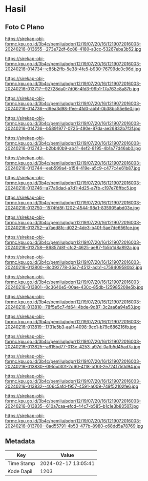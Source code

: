 # Hasil

## Foto C Plano

https://sirekap-obj-formc.kpu.go.id/3b4c/pemilu/pdpr/12/19/07/20/16/1219072016003-20240216-013655--273e72df-6c88-4180-a3cc-53267eba3b52.jpg

https://sirekap-obj-formc.kpu.go.id/3b4c/pemilu/pdpr/12/19/07/20/16/1219072016003-20240216-014734--c85b2ffb-5e38-4fe5-b930-76799dc0c96d.jpg

https://sirekap-obj-formc.kpu.go.id/3b4c/pemilu/pdpr/12/19/07/20/16/1219072016003-20240216-013717--92728da0-7d06-4fd3-99b1-17a763c8a87b.jpg

https://sirekap-obj-formc.kpu.go.id/3b4c/pemilu/pdpr/12/19/07/20/16/1219072016003-20240216-014736--d9ea3d98-ffee-4fd0-abbf-0b38bc55e6e0.jpg

https://sirekap-obj-formc.kpu.go.id/3b4c/pemilu/pdpr/12/19/07/20/16/1219072016003-20240216-014736--b5891977-0725-490e-87da-ae26832b7f3f.jpg

https://sirekap-obj-formc.kpu.go.id/3b4c/pemilu/pdpr/12/19/07/20/16/1219072016003-20240216-013743--b2bb40b9-ab41-4ef2-8195-4b1a77d46ab0.jpg

https://sirekap-obj-formc.kpu.go.id/3b4c/pemilu/pdpr/12/19/07/20/16/1219072016003-20240216-013744--eeb599a4-b154-419e-a5c9-c477c4e61b87.jpg

https://sirekap-obj-formc.kpu.go.id/3b4c/pemilu/pdpr/12/19/07/20/16/1219072016003-20240216-013746--a77a6dad-a7d1-4d25-a7fb-c197e76ffbc5.jpg

https://sirekap-obj-formc.kpu.go.id/3b4c/pemilu/pdpr/12/19/07/20/16/1219072016003-20240216-013750--1574fd8f-1202-4544-98a1-835905abd03e.jpg

https://sirekap-obj-formc.kpu.go.id/3b4c/pemilu/pdpr/12/19/07/20/16/1219072016003-20240216-013752--a7aed8fc-d022-4de3-b40f-5ae7de656fce.jpg

https://sirekap-obj-formc.kpu.go.id/3b4c/pemilu/pdpr/12/19/07/20/16/1219072016003-20240216-013758--86857d8f-cfc2-4625-ae87-1b5b1d8a892a.jpg

https://sirekap-obj-formc.kpu.go.id/3b4c/pemilu/pdpr/12/19/07/20/16/1219072016003-20240216-013800--8c092778-35a7-4512-acb1-c759409580b2.jpg

https://sirekap-obj-formc.kpu.go.id/3b4c/pemilu/pdpr/12/19/07/20/16/1219072016003-20240216-013801--0c3640e5-00ae-430c-85db-125985208e5b.jpg

https://sirekap-obj-formc.kpu.go.id/3b4c/pemilu/pdpr/12/19/07/20/16/1219072016003-20240216-013810--78f5e5c7-fd64-4bde-9d87-3c2aa6a94a53.jpg

https://sirekap-obj-formc.kpu.go.id/3b4c/pemilu/pdpr/12/19/07/20/16/1219072016003-20240216-013819--1731e5b3-aa1f-4098-9cc1-b79c686216fb.jpg

https://sirekap-obj-formc.kpu.go.id/3b4c/pemilu/pdpr/12/19/07/20/16/1219072016003-20240216-013825--a615bd77-013e-4253-a97d-0afb5d45ad7a.jpg

https://sirekap-obj-formc.kpu.go.id/3b4c/pemilu/pdpr/12/19/07/20/16/1219072016003-20240216-013830--0955d301-2d60-4f18-bf93-2e7241750d94.jpg

https://sirekap-obj-formc.kpu.go.id/3b4c/pemilu/pdpr/12/19/07/20/16/1219072016003-20240216-013832--406c5afd-f957-4591-a009-749f52102fe6.jpg

https://sirekap-obj-formc.kpu.go.id/3b4c/pemilu/pdpr/12/19/07/20/16/1219072016003-20240216-013835--610a7caa-efcd-44c7-b585-b1c1e3b80507.jpg

https://sirekap-obj-formc.kpu.go.id/3b4c/pemilu/pdpr/12/19/07/20/16/1219072016003-20240216-013700--8ad55791-4b53-477b-8980-c68dd5a78769.jpg


## Metadata

| Key        | Value               |
| ---------- | ------------------- |
| Time Stamp | 2024-02-17 13:05:41 |
| Kode Dapil | 1203                |



